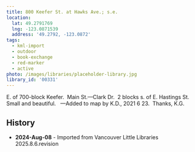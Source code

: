 ```yaml
---
title: 800 Keefer St. at Hawks Ave.; s.e.
location:
  lat: 49.2791769
  lng: -123.0871539
  address: '49.2792, -123.0872'
tags:
  - kml-import
  - outdoor
  - book-exchange
  - red-marker
  - active
photo: /images/libraries/placeholder-library.jpg
library_id: '00331'
---
```

E. of 700-block Keefer.  Main St.—Clark Dr.  
2 blocks s. of E. Hastings St.  
Small and beautiful.  
—Added to map by K.D., 2021 6 23.  Thanks, K.G.

## History
- **2024-Aug-08** - Imported from Vancouver Little Libraries 2025.8.6.revision
